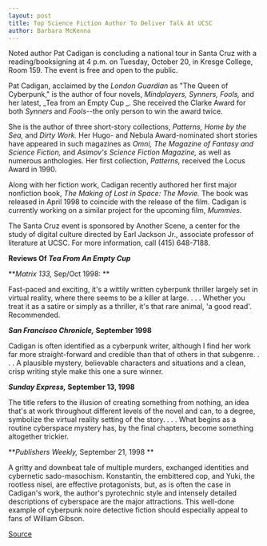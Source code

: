 ```yaml
---
layout: post
title: Top Science Fiction Author To Deliver Talk At UCSC
author: Barbara McKenna
---
```


Noted author Pat Cadigan is concluding a national tour in Santa Cruz with a reading/booksigning at 4 p.m. on Tuesday, October 20, in Kresge College, Room 159. The event is free and open to the public.

Pat Cadigan, acclaimed by the _London Guardian_ as "The Queen of Cyberpunk," is the author of four novels, _Mindplayers, Synners, Fools,_ and her latest, _Tea from an Empty Cup _. She received the Clarke Award for both _Synners_ and _Fools_\--the only person to win the award twice.

She is the author of three short-story collections, _Patterns, Home by the Sea,_ and _Dirty Work._ Her Hugo- and Nebula Award-nominated short stories have appeared in such magazines as _Omni, The Magazine of Fantasy and Science Fiction,_ and _Asimov's Science Fiction Magazine,_ as well as numerous anthologies. Her first collection, _Patterns,_ received the Locus Award in 1990.

Along with her fiction work, Cadigan recently authored her first major nonfiction book, _The Making of Lost in Space: The Movie._ The book was released in April 1998 to coincide with the release of the film. Cadigan is currently working on a similar project for the upcoming film, _Mummies._

The Santa Cruz event is sponsored by Another Scene, a center for the study of digital culture directed by Earl Jackson Jr., associate professor of literature at UCSC. For more information, call (415) 648-7188.

**Reviews Of _Tea From An Empty Cup_**

**_Matrix 133,_ Sep/Oct 1998: **

Fast-paced and exciting, it's a wittily written cyberpunk thriller largely set in virtual reality, where there seems to be a killer at large. . . . Whether you treat it as a satire or simply as a thriller, it's that rare animal, 'a good read'. Recommended.

**_San Francisco Chronicle,_ September 1998**

Cadigan is often identified as a cyberpunk writer, although I find her work far more straight-forward and credible than that of others in that subgenre. . . . A plausible mystery, believable characters and situations and a clean, crisp writing style make this one a sure winner.

**_Sunday Express,_ September 13, 1998**

The title refers to the illusion of creating something from nothing, an idea that's at work throughout different levels of the novel and can, to a degree, symbolize the virtual reality setting of the story. . . . What begins as a routine cyberspace mystery has, by the final chapters, become something altogether trickier.

**_Publishers Weekly,_ September 21, 1998 **

A gritty and downbeat tale of multiple murders, exchanged identities and cybernetic sado-masochism. Konstantin, the embittered cop, and Yuki, the rootless nisei, are effective protagonists, but, as is often the case in Cadigan's work, the author's pyrotechnic style and intensely detailed descriptions of cyberspace are the major attractions. This well-done example of cyberpunk noire detective fiction should especially appeal to fans of William Gibson.

[Source](http://www1.ucsc.edu/oncampus/currents/98-99/10-12/cadigan.htm "Permalink to Pat Cadigan talk at UCSC: 10-12-98")
